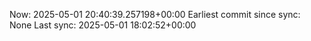 Now: 2025-05-01 20:40:39.257198+00:00 Earliest commit since sync: None Last sync: 2025-05-01 18:02:52+00:00
